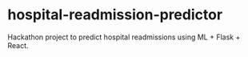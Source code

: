 # hospital-readmission-predictor
Hackathon project to predict hospital readmissions using ML + Flask + React.
